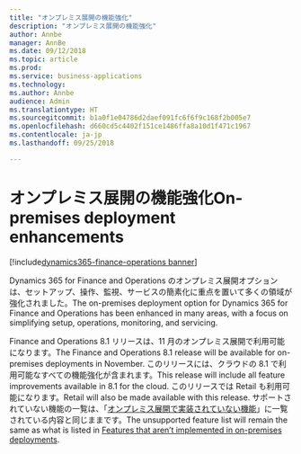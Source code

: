 ```yaml
---
title: "オンプレミス展開の機能強化"
description: "オンプレミス展開の機能強化"
author: Annbe
manager: AnnBe
ms.date: 09/12/2018
ms.topic: article
ms.prod: 
ms.service: business-applications
ms.technology: 
ms.author: Annbe
audience: Admin
ms.translationtype: HT
ms.sourcegitcommit: b1a0f1e04786d2daef091fc6f6f9c168f2b005e7
ms.openlocfilehash: d660cd5c4402f151ce1486ffa8a10d1f471c1967
ms.contentlocale: ja-jp
ms.lasthandoff: 09/25/2018

---
```

#  <a name="on-premises-deployment-enhancements"></a><span data-ttu-id="76e49-103">オンプレミス展開の機能強化</span><span class="sxs-lookup"><span data-stu-id="76e49-103">On-premises deployment enhancements</span></span>

[!include[dynamics365-finance-operations banner](../includes/dynamics365-finance-operations.md)]



<span data-ttu-id="76e49-104">Dynamics 365 for Finance and Operations のオンプレミス展開オプションは、セットアップ、操作、監視、サービスの簡素化に重点を置いて多くの領域が強化されました。</span><span class="sxs-lookup"><span data-stu-id="76e49-104">The on-premises deployment option for Dynamics 365 for Finance and Operations has been enhanced in many areas, with a focus on simplifying setup, operations, monitoring, and servicing.</span></span>

<span data-ttu-id="76e49-105">Finance and Operations 8.1 リリースは、11 月のオンプレミス展開で利用可能になります。</span><span class="sxs-lookup"><span data-stu-id="76e49-105">The Finance and Operations 8.1 release will be available for on-premises deployments in November.</span></span> <span data-ttu-id="76e49-106">このリリースには、クラウドの 8.1 で利用可能なすべての機能強化が含まれます。</span><span class="sxs-lookup"><span data-stu-id="76e49-106">This release will include all feature improvements available in 8.1 for the cloud.</span></span> <span data-ttu-id="76e49-107">このリリースでは Retail も利用可能になります。</span><span class="sxs-lookup"><span data-stu-id="76e49-107">Retail will also be made available with this release.</span></span> <span data-ttu-id="76e49-108">サポートされていない機能の一覧は、「[オンプレミス展開で実装されていない機能](https://docs.microsoft.com/en-us/dynamics365/unified-operations/fin-and-ops/get-started/features-not-implemented-on-prem)」に一覧されている内容と同じままです。</span><span class="sxs-lookup"><span data-stu-id="76e49-108">The unsupported feature list will remain the same as what is listed in [Features that aren’t implemented in on-premises deployments](https://docs.microsoft.com/en-us/dynamics365/unified-operations/fin-and-ops/get-started/features-not-implemented-on-prem).</span></span>



